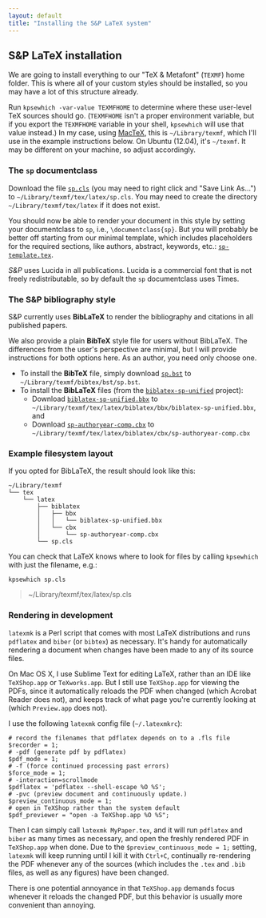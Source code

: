 ```yaml
---
layout: default
title: "Installing the S&P LaTeX system"
---
```


## S&P LaTeX installation

We are going to install everything to our "TeX & Metafont" (`TEXMF`) home folder.
This is where all of your custom styles should be installed, so you may have a lot of this structure already.

Run `kpsewhich -var-value TEXMFHOME` to determine where these user-level TeX sources should go.
(`TEXMFHOME` isn't a proper environment variable, but if you export the `TEXMFHOME` variable in your shell, `kpsewhich` will use that value instead.)
In my case, using [MacTeX](https://tug.org/mactex/), this is `~/Library/texmf`, which I'll use in the example instructions below.
On Ubuntu (12.04), it's `~/texmf`.
It may be different on your machine, so adjust accordingly.


### The `sp` documentclass

Download the file [`sp.cls`](https://raw.githubusercontent.com/semprag/tex/master/sp.cls) (you may need to right click and "Save Link As...") to `~/Library/texmf/tex/latex/sp.cls`. You may need to create the directory `~/Library/texmf/tex/latex` if it does not exist.

You should now be able to render your document in this style by setting your documentclass to `sp`, i.e., `\documentclass{sp}`.
But you will probably be better off starting from our minimal template, which includes placeholders for the required sections, like authors, abstract, keywords, etc.: [`sp-template.tex`](examples/sp-template.tex).

*S&P* uses Lucida in all publications. Lucida is a commercial font that is not freely redistributable, so by default the `sp` documentclass uses Times.


### The S&P bibliography style

S&P currently uses **BibLaTeX** to render the bibliography and citations in all published papers.

We also provide a plain **BibTeX** style file for users without BibLaTeX. The differences from the user's perspective are minimal, but I will provide instructions for both options here. As an author, you need only choose one.

- To install the **BibTeX** file, simply download [`sp.bst`](https://raw.githubusercontent.com/semprag/tex/master/sp.bst) to `~/Library/texmf/bibtex/bst/sp.bst`.
- To install the **BibLaTeX** files (from the [`biblatex-sp-unified`](https://github.com/semprag/biblatex-sp-unified) project):
  + Download [`biblatex-sp-unified.bbx`](https://raw.githubusercontent.com/semprag/biblatex-sp-unified/master/bbx/biblatex-sp-unified.bbx) to `~/Library/texmf/tex/latex/biblatex/bbx/biblatex-sp-unified.bbx`, and
  + Download [`sp-authoryear-comp.cbx`](https://raw.githubusercontent.com/semprag/biblatex-sp-unified/master/cbx/sp-authoryear-comp.cbx) to `~/Library/texmf/tex/latex/biblatex/cbx/sp-authoryear-comp.cbx`


### Example filesystem layout

If you opted for BibLaTeX, the result should look like this:

    ~/Library/texmf
    └── tex
        └── latex
            ├── biblatex
            │   ├── bbx
            │   │   └── biblatex-sp-unified.bbx
            │   └── cbx
            │       └── sp-authoryear-comp.cbx
            └── sp.cls

You can check that LaTeX knows where to look for files by calling `kpsewhich` with just the filename, e.g.:

    kpsewhich sp.cls

> ~/Library/texmf/tex/latex/sp.cls


### Rendering in development

`latexmk` is a Perl script that comes with most LaTeX distributions and runs `pdflatex` and `biber` (or `bibtex`) as necessary.
It's handy for automatically rendering a document when changes have been made to any of its source files.

On Mac OS X, I use Sublime Text for editing LaTeX, rather than an IDE like `TeXShop.app` or `TeXworks.app`. But I still use `TeXShop.app` for viewing the PDFs, since it automatically reloads the PDF when changed (which Acrobat Reader does not), and keeps track of what page you're currently looking at (which `Preview.app` does not).

I use the following `latexmk` config file (`~/.latexmkrc`):

    # record the filenames that pdflatex depends on to a .fls file
    $recorder = 1;
    # -pdf (generate pdf by pdflatex)
    $pdf_mode = 1;
    # -f (force continued processing past errors)
    $force_mode = 1;
    # -interaction=scrollmode
    $pdflatex = 'pdflatex --shell-escape %O %S';
    # -pvc (preview document and continuously update.)
    $preview_continuous_mode = 1;
    # open in TeXShop rather than the system default
    $pdf_previewer = "open -a TeXShop.app %O %S";

Then I can simply call `latexmk MyPaper.tex`, and it will run `pdflatex` and `biber` as many times as necessary, and open the freshly rendered PDF in `TeXShop.app` when done.
Due to the `$preview_continuous_mode = 1;` setting, `latexmk` will keep running until I kill it with `Ctrl+C`, continually re-rendering the PDF whenever any of the sources (which includes the `.tex` and `.bib` files, as well as any figures) have been changed.

There is one potential annoyance in that `TeXShop.app` demands focus whenever it reloads the changed PDF, but this behavior is usually more convenient than annoying.
